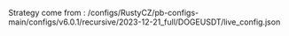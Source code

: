 Strategy come from : /configs/RustyCZ/pb-configs-main/configs/v6.0.1/recursive/2023-12-21_full/DOGEUSDT/live_config.json